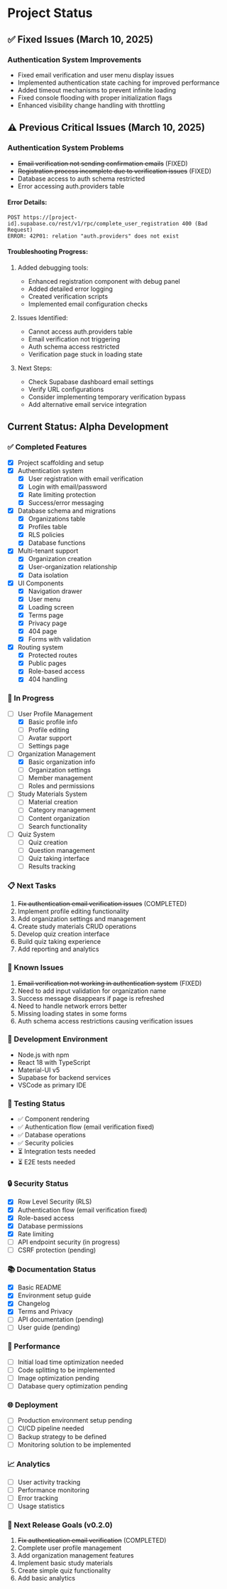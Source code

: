 # Project Status

## ✅ Fixed Issues (March 10, 2025)
### Authentication System Improvements
- Fixed email verification and user menu display issues
- Implemented authentication state caching for improved performance
- Added timeout mechanisms to prevent infinite loading
- Fixed console flooding with proper initialization flags
- Enhanced visibility change handling with throttling

## ⚠️ Previous Critical Issues (March 10, 2025)
### Authentication System Problems
- ~~Email verification not sending confirmation emails~~ (FIXED)
- ~~Registration process incomplete due to verification issues~~ (FIXED)
- Database access to auth schema restricted
- Error accessing auth.providers table

#### Error Details:
```
POST https://[project-id].supabase.co/rest/v1/rpc/complete_user_registration 400 (Bad Request)
ERROR: 42P01: relation "auth.providers" does not exist
```

#### Troubleshooting Progress:
1. Added debugging tools:
   - Enhanced registration component with debug panel
   - Added detailed error logging
   - Created verification scripts
   - Implemented email configuration checks

2. Issues Identified:
   - Cannot access auth.providers table
   - Email verification not triggering
   - Auth schema access restricted
   - Verification page stuck in loading state

3. Next Steps:
   - Check Supabase dashboard email settings
   - Verify URL configurations
   - Consider implementing temporary verification bypass
   - Add alternative email service integration

## Current Status: Alpha Development

### ✅ Completed Features
- [x] Project scaffolding and setup
- [x] Authentication system
  - [x] User registration with email verification
  - [x] Login with email/password
  - [x] Rate limiting protection
  - [x] Success/error messaging
- [x] Database schema and migrations
  - [x] Organizations table
  - [x] Profiles table
  - [x] RLS policies
  - [x] Database functions
- [x] Multi-tenant support
  - [x] Organization creation
  - [x] User-organization relationship
  - [x] Data isolation
- [x] UI Components
  - [x] Navigation drawer
  - [x] User menu
  - [x] Loading screen
  - [x] Terms page
  - [x] Privacy page
  - [x] 404 page
  - [x] Forms with validation
- [x] Routing system
  - [x] Protected routes
  - [x] Public pages
  - [x] Role-based access
  - [x] 404 handling

### 🚧 In Progress
- [ ] User Profile Management
  - [x] Basic profile info
  - [ ] Profile editing
  - [ ] Avatar support
  - [ ] Settings page
- [ ] Organization Management
  - [x] Basic organization info
  - [ ] Organization settings
  - [ ] Member management
  - [ ] Roles and permissions
- [ ] Study Materials System
  - [ ] Material creation
  - [ ] Category management
  - [ ] Content organization
  - [ ] Search functionality
- [ ] Quiz System
  - [ ] Quiz creation
  - [ ] Question management
  - [ ] Quiz taking interface
  - [ ] Results tracking

### 📋 Next Tasks
1. ~~Fix authentication email verification issues~~ (COMPLETED)
2. Implement profile editing functionality
3. Add organization settings and management
4. Create study materials CRUD operations
5. Develop quiz creation interface
6. Build quiz taking experience
7. Add reporting and analytics

### 🐛 Known Issues
1. ~~Email verification not working in authentication system~~ (FIXED)
2. Need to add input validation for organization name
3. Success message disappears if page is refreshed
4. Need to handle network errors better
5. Missing loading states in some forms
6. Auth schema access restrictions causing verification issues

### 🔧 Development Environment
- Node.js with npm
- React 18 with TypeScript
- Material-UI v5
- Supabase for backend services
- VSCode as primary IDE

### 🧪 Testing Status
- ✅ Component rendering
- ✅ Authentication flow (email verification fixed)
- ✅ Database operations
- ✅ Security policies
- ⏳ Integration tests needed
- ⏳ E2E tests needed

### 🔒 Security Status
- [x] Row Level Security (RLS)
- [x] Authentication flow (email verification fixed)
- [x] Role-based access
- [x] Database permissions
- [x] Rate limiting
- [ ] API endpoint security (in progress)
- [ ] CSRF protection (pending)

### 📚 Documentation Status
- [x] Basic README
- [x] Environment setup guide
- [x] Changelog
- [x] Terms and Privacy
- [ ] API documentation (pending)
- [ ] User guide (pending)

### 🚀 Performance
- [ ] Initial load time optimization needed
- [ ] Code splitting to be implemented
- [ ] Image optimization pending
- [ ] Database query optimization pending

### 🌐 Deployment
- [ ] Production environment setup pending
- [ ] CI/CD pipeline needed
- [ ] Backup strategy to be defined
- [ ] Monitoring solution to be implemented

### 📈 Analytics
- [ ] User activity tracking
- [ ] Performance monitoring
- [ ] Error tracking
- [ ] Usage statistics

### 🔄 Next Release Goals (v0.2.0)
1. ~~Fix authentication email verification~~ (COMPLETED)
2. Complete user profile management
3. Add organization management features
4. Implement basic study materials
5. Create simple quiz functionality
6. Add basic analytics
